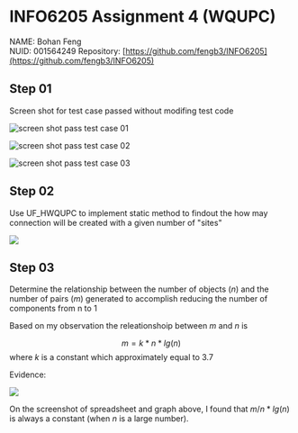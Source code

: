 # INFO6205 Assignment 4 (WQUPC)

NAME: Bohan Feng	
NUID: 001564249
Repository: [https://github.com/fengb3/INFO6205](https://github.com/fengb3/INFO6205)

## Step 01

Screen shot for test case passed without modifing test code

![screen shot pass test case 01](../Assets/Assignment04_screenshot_02.png)

![screen shot pass test case 02](../Assets/Assignment04_screenshot_03.png)

![screen shot pass test case 03](../Assets/Assignment04_screenshot_04.png)

## Step 02

Use UF_HWQUPC to implement static method to findout the how may connection will be created with a given number of "sites"

![](../Assets/Assignment04_screenshot_10.png)

## Step 03

Determine the relationship between the number of objects ($n$) and the number of pairs ($m$) generated to accomplish reducing the number of components from n to 1

Based on my observation the releationshoip between $m$ and $n$ is

$$m = k*n*lg(n)$$ where $k$ is a constant which approximately equal to 3.7

Evidence:

![](Assets/Assignment04_screenshot_08.png)

On the screenshot of spreadsheet and graph above, I found that $m/n*lg(n)$ is always a constant (when $n$ is a large number). 
